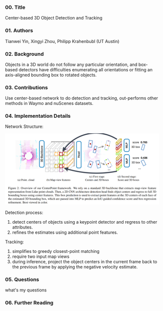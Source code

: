 ### 00. Title
Center-based 3D Object Detection and Tracking
### 01. Authors
Tianwei Yin, Xingyi Zhou, Philipp Krahenbubl (UT Austin)
### 02. Background
Objects in a 3D world do not follow any particular orientation, and box-based detectors have difficulties enumerating all orientations or fitting an axis-aligned bounding box to rotated objects.
### 03. Contributions
Use center-based network to do detection and tracking, out-performs other methods in Waymo and nuScenes datasets. 

### 04. Implementation Details
Network Structure:

![](../04_Docs/09_centerpoint_01.png)

Detection process:

1. detect centers of objects using a keypoint detector and regress to other attributes.
2. refines the estimates using additional point features.

Tracking:

1. simplifies to greedy closest-point matching
2. require two input map views
3. during inference, project the object centers in the current frame back to the previous frame by applying the negative velocity estimate.

### 05. Questions
what's my questions

### 06. Further Reading